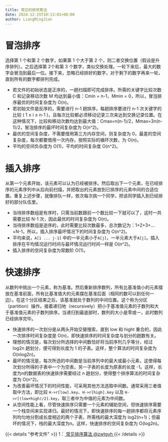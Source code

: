 ```yaml
---
title: 常见的排序算法
date: 2024-12-25T10:13:01+08:00
author: LiangMingJian
---
```


# 冒泡排序

选择第 1 个和第 2 个数字，如果第 1 个大于第 2 个，则二者交换位置（假设是升序排列）。之后选择第 2个和第 3 个数字，类似交换处理。一轮下来后，最大的数字会冒泡到最后一位。接下来，忽略已经排好的数字，对于剩下的数字再来一轮，直到所有的数字都排列完成。

- 若文件的初始状态是正序的，一趟扫描即可完成排序。所需的关键字比较次数 C 和记录移动次数 M 均达到最小值：Cmin = n-1，Mmin = 0，所以，冒泡排序最优的时间复杂度为 O(n)。
- 若初始文件是反序的，需要进行 n-1 趟排序。每趟排序要进行 n-1 次关键字的比较 ( 1 ≤ i ≤ n-1 )，且每次比较都必须移动记录三次来达到交换记录位置。在这种情况下，比较和移动次数均达到最大值：Cmax=n(n-1)/2，Mmax=3n(n-1)/2，冒泡排序的最坏时间复杂度为 O(n^2)。
- 最优的空间复杂度，不需要借用第三方内存空间，则复杂度为 0，最差的空间复杂度，每次都要借用一次内存，按照实际的循环次数，为 O(n)。
- 平均的空间负杂度为 O(1)，平均的时间复杂度 O(n^2)。

# 插入排序

从第一个元素开始，该元素可以认为已经被排序。然后取出下一个元素，在已经排序的元素序列中从后向前扫描，并把取出的元素放到已排序的元素中间的合适位置。重复上述步骤，就像排队一样，依次每次挑一个同学，把该同学插入到已经排好的部分队伍里。

- 当待排序数组是有序时，只需当前数跟前一个数比较一下就可以了，这时一共需要比较 N-1 次，因此最优的时间复杂度为 O(n)。
- 当待排序数组是逆序的，此时需要比较次数最多，总次数记为：1+2+3+…+N-1，所以，插入排序最坏情况下的时间复杂度为 O(n^2)。
- 平均来说，`A[1 ... j-1]` 中的一半元素小于`A[j]`，一半元素大于`A[j]`。插入排序在平均情况运行时间与最坏情况运行时间一样是 O(n^2)。
- 插入排序的空间复杂度为常数阶 O(1)。

# 快速排序

从数列中挑出一个元素，称为基准。然后重新排序数列，所有比基准值小的元素摆放在基准前面，所有比基准值大的元素摆在基准后面（相同的数可以到任何一边）。在这个分区结束之后，该基准就处于数列的中间位置。这个称为分区（partition）操作。接着递归地（recursively）把小于基准值元素的子数列和大于基准值元素的子数列排序。当递归到最底部时，数列的大小是零或一，此时数列已经排序完毕。

- 快速排序的一次划分是从两头开始交替搜索，直到 low 和 hight 重合的，因此一次排序时间复杂度是 O(n)，即快速排序的时间复杂度与划分的趟数有关。
- 理想的情况是，每次划分所选择的中间数恰好将当前序列几乎等分，经过 log2n 趟划分，便可得到长度为 1 的子表。这样，整个算法的时间复杂度为 O(nlog2n)。 
- 最坏的情况是，每次所选的中间数是当前序列中的最大或最小元素，这使得每次划分所得的子表中一个为空表，另一子表的长度为原表的长度 -1。这样，长度为n的数据表的快速排序需要经过 n 趟划分，使得整个排序算法的时间复杂度为 O(n^2)。
- 为改善最坏情况下的时间性能，可采用其他方法选取中间数。通常采用三者值取中方法，即比较 `H->r[low].key`、`H->r[high].key` 以及 `H->r[(low+high)/2].key`，取三者中为中值的元素为中间数。
- 从空间性能上看，尽管快速排序只需要一个元素的辅助空间，但快速排序需要一个栈空间来实现递归。最好的情况下，即快速排序的每一趟排序都将元素序列均匀地分割成长度相近的两个子表，所需栈的最大深度为 log2(n+1)；但最坏的情况下，栈的最大深度为n。这样，快速排序的空间复杂度为 O(log2n)。

{{< details "参考文件" >}} 
1：[ 常见排序算法  @zwtgyh ](https://www.cnblogs.com/zwtgyh/p/10631760.html)
{{< /details >}}
